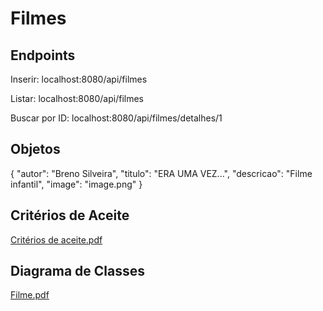 

# Filmes

## Endpoints
Inserir: localhost:8080/api/filmes

Listar: localhost:8080/api/filmes

Buscar por ID: localhost:8080/api/filmes/detalhes/1

## Objetos
{
    "autor": "Breno Silveira",
    "titulo": "ERA UMA VEZ...",
    "descricao": "Filme infantil",
    "image": "image.png"
}
## Critérios de Aceite

[Critérios de aceite.pdf](https://github.com/sumaeta/Filmes/files/8791581/Criterios.de.aceite.pdf)

## Diagrama de Classes
[Filme.pdf](https://github.com/sumaeta/Filmes/files/8793613/Filme.pdf)
